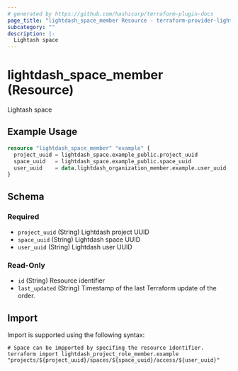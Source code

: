 ```yaml
---
# generated by https://github.com/hashicorp/terraform-plugin-docs
page_title: "lightdash_space_member Resource - terraform-provider-lightdash"
subcategory: ""
description: |-
  Lightash space
---
```


# lightdash_space_member (Resource)

Lightash space

## Example Usage

```terraform
resource "lightdash_space_member" "example" {
  project_uuid = lightdash_space.example_public.project_uuid
  space_uuid   = lightdash_space.example_public.space_uuid
  user_uuid    = data.lightdash_organization_member.example.user_uuid
}
```

<!-- schema generated by tfplugindocs -->
## Schema

### Required

- `project_uuid` (String) Lightdash project UUID
- `space_uuid` (String) Lightdash space UUID
- `user_uuid` (String) Lightdash user UUID

### Read-Only

- `id` (String) Resource identifier
- `last_updated` (String) Timestamp of the last Terraform update of the order.

## Import

Import is supported using the following syntax:

```shell
# Space can be impported by specifing the resource identifier.
terraform import lightdash_project_role_member.example "projects/${project_uuid}/spaces/${space_uuid}/access/${user_uuid}"
```
